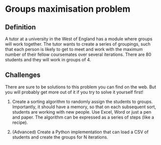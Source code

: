 # Groups maximisation problem

## Definition

A tutor at a university in the West of England has a module where groups will work together. The tutor wants to create a series of groupings, such that each person is likely to get to meet and work with the maximum number of their fellow coursemates over several iterations. There are 80 students and they will work in groups of 4.

## Challenges

There are sure to be solutions to this problem you can find on the web. But you will probably get more out of it if you try to solve it yourself first!

1. Create a sorting algorithm to randomly assign the students to groups. Importantly, it should have a memory, so that on each subsequent sort, students are working with new people. Use Excel, Word or just a pen and paper. The algorithm can be expressed as a series of steps (like a recipe).

2. (Advanced) Create a Python implementation that can load a CSV of students and create the groups for N iterations.